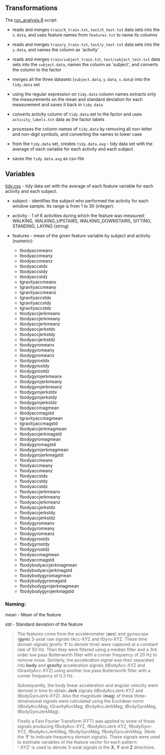 ## Transformations
The [run_analysis.R](run_analysis.R) script:
 
* reads and merges `train/X_train.txt`, `test/X_test.txt` data sets into the `x.data`, and uses feature names from `features.txt` to name its columns

* reads and merges `train/y_train.txt`, `test/y_test.txt` data sets into the `y.data`, and names the column as 'activity'

* reads and merges `train/subject_train.txt`, `test/subject_test.txt` data sets into the `subject.data`, names the column as 'subject', and converts the column to the factor

* merges all the three datasets (`subject.data`, `y.data`, `x.data`) into the `tidy.data` set

* using the regular expression on `tidy.data` column names extracts only the measurements on the mean and standard deviation for each measurement and saves it back in `tidy.data`

* converts activity column of `tidy.data` set to the factor and uses `activity_labels.txt` data as the factor labels

* processes the column names of `tidy.data` by removing all non-letter and non-digit symbols, and converting the names to lower case

* from the `tidy.data` set, creates `tidy.data.avg` - tidy data set with the average of each variable for each activity and each subject.

* saves the `tidy.data.avg` as csv-file


## Variables
[tidy.csv](tidy.csv) - tidy data set with the average of each feature variable for each activity and each subject.

- subject - identifies the subject who performed the activity for each window sample. Its range is from 1 to 30 (integer).

- activity - 1 of 6 activities during which the feature was measured: WALKING, WALKING_UPSTAIRS, WALKING_DOWNSTAIRS, SITTING, STANDING, LAYING (string)

- features - mean of the given feature variable by subject and activity (numeric):
  - tbodyaccmeanx
  - tbodyaccmeany
  - tbodyaccmeanz
  - tbodyaccstdx
  - tbodyaccstdy
  - tbodyaccstdz
  - tgravityaccmeanx
  - tgravityaccmeany
  - tgravityaccmeanz
  - tgravityaccstdx
  - tgravityaccstdy
  - tgravityaccstdz
  - tbodyaccjerkmeanx
  - tbodyaccjerkmeany
  - tbodyaccjerkmeanz
  - tbodyaccjerkstdx
  - tbodyaccjerkstdy
  - tbodyaccjerkstdz
  - tbodygyromeanx
  - tbodygyromeany
  - tbodygyromeanz
  - tbodygyrostdx
  - tbodygyrostdy
  - tbodygyrostdz
  - tbodygyrojerkmeanx
  - tbodygyrojerkmeany
  - tbodygyrojerkmeanz
  - tbodygyrojerkstdx
  - tbodygyrojerkstdy
  - tbodygyrojerkstdz
  - tbodyaccmagmean
  - tbodyaccmagstd
  - tgravityaccmagmean
  - tgravityaccmagstd
  - tbodyaccjerkmagmean
  - tbodyaccjerkmagstd
  - tbodygyromagmean
  - tbodygyromagstd
  - tbodygyrojerkmagmean
  - tbodygyrojerkmagstd
  - fbodyaccmeanx
  - fbodyaccmeany
  - fbodyaccmeanz
  - fbodyaccstdx
  - fbodyaccstdy
  - fbodyaccstdz
  - fbodyaccjerkmeanx
  - fbodyaccjerkmeany
  - fbodyaccjerkmeanz
  - fbodyaccjerkstdx
  - fbodyaccjerkstdy
  - fbodyaccjerkstdz
  - fbodygyromeanx
  - fbodygyromeany
  - fbodygyromeanz
  - fbodygyrostdx
  - fbodygyrostdy
  - fbodygyrostdz
  - fbodyaccmagmean
  - fbodyaccmagstd
  - fbodybodyaccjerkmagmean
  - fbodybodyaccjerkmagstd
  - fbodybodygyromagmean
  - fbodybodygyromagstd
  - fbodybodygyrojerkmagmean
  - fbodybodygyrojerkmagstd

### Naming: 
mean - Mean of the feature

std  - Standard deviation of the feature

> The features come from the accelerometer (**acc**) and gyroscope (**gyro**) 3-axial raw signals tAcc-XYZ and tGyro-XYZ. These time domain signals (prefix '**t**' to denote time) were captured at a constant rate of 50 Hz. Then they were filtered using a median filter and a 3rd order low pass Butterworth filter with a corner frequency of 20 Hz to remove noise. 
Similarly, the acceleration signal was then separated into **body** and **gravity** acceleration signals (tBodyAcc-XYZ and tGravityAcc-XYZ) using another low pass Butterworth filter with a corner frequency of 0.3 Hz. 

> Subsequently, the body linear acceleration and angular velocity were derived in time to obtain **Jerk** signals (tBodyAccJerk-XYZ and tBodyGyroJerk-XYZ). Also the magnitude (**mag**) of these three-dimensional signals were calculated using the Euclidean norm (tBodyAccMag, tGravityAccMag, tBodyAccJerkMag, tBodyGyroMag, tBodyGyroJerkMag). 

> Finally a Fast Fourier Transform (FFT) was applied to some of these signals producing fBodyAcc-XYZ, fBodyAccJerk-XYZ, fBodyGyro-XYZ, fBodyAccJerkMag, fBodyGyroMag, fBodyGyroJerkMag. (Note the '**f**' to indicate frequency domain signals). 
>These signals were used to estimate variables of the feature vector for each pattern:  
'-XYZ' is used to denote 3-axial signals in the **X**, **Y** and **Z** directions.
